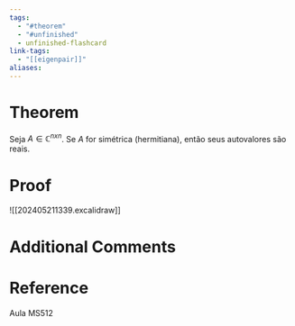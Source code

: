 ```yaml
---
tags:
  - "#theorem"
  - "#unfinished"
  - unfinished-flashcard
link-tags:
  - "[[eigenpair]]"
aliases:
---
```

# Theorem
Seja $A \in \mathbb{C}^{nxn}$. Se $A$ for simétrica (hermitiana), então seus autovalores são reais.

# Proof

![[202405211339.excalidraw]]
# Additional Comments


# Reference 
Aula MS512





